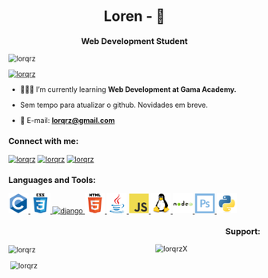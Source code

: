 <h1 align="center">Loren - 🏻</h1>
<h3 align="center"> Web Development Student </h3>

<p align="left"> <img src="https://komarev.com/ghpvc/?username=lorqrz&label=Profile%20views&color=0e75b6&style=flat" alt="lorqrz" /> </p>

<p align="left"> <a href="https://github.com/ryo-ma/github-profile-trophy"><img src="https://github-profile-trophy.vercel.app/?username=lorqrz" alt="lorqrz" /></a> </p>

- 👩🏻‍💻 I’m currently learning **Web Development at Gama Academy.**
- Sem tempo para atualizar o github. Novidades em breve.

- 📧 E-mail: **lorqrz@gmail.com**

<h3 align="left">Connect with me:</h3>
<p align="left">
<a href="https://linkedin.com/in/lorqrz" target="blank"><img align="center" src="https://raw.githubusercontent.com/rahuldkjain/github-profile-readme-generator/master/src/images/icons/Social/linked-in-alt.svg" alt="lorqrz" height="30" width="40" /></a>
<a href="https://instagram.com/lorqrz" target="blank"><img align="center" src="https://raw.githubusercontent.com/rahuldkjain/github-profile-readme-generator/master/src/images/icons/Social/instagram.svg" alt="lorqrz" height="30" width="40" /></a>
<a href="https://www.hackerrank.com/lorqrz" target="blank"><img align="center" src="https://raw.githubusercontent.com/rahuldkjain/github-profile-readme-generator/master/src/images/icons/Social/hackerrank.svg" alt="lorqrz" height="30" width="40" /></a>
</p>

<h3 align="left">Languages and Tools:</h3>
<p align="left"> <a href="https://www.cprogramming.com/" target="_blank" rel="noreferrer"> <img src="https://raw.githubusercontent.com/devicons/devicon/master/icons/c/c-original.svg" alt="c" width="40" height="40"/> </a> <a href="https://www.w3schools.com/css/" target="_blank" rel="noreferrer"> <img src="https://raw.githubusercontent.com/devicons/devicon/master/icons/css3/css3-original-wordmark.svg" alt="css3" width="40" height="40"/> </a> <a href="https://www.djangoproject.com/" target="_blank" rel="noreferrer"> <img src="https://cdn.worldvectorlogo.com/logos/django.svg" alt="django" width="40" height="40"/> </a> <a href="https://www.w3.org/html/" target="_blank" rel="noreferrer"> <img src="https://raw.githubusercontent.com/devicons/devicon/master/icons/html5/html5-original-wordmark.svg" alt="html5" width="40" height="40"/> </a> <a href="https://www.java.com" target="_blank" rel="noreferrer"> <img src="https://raw.githubusercontent.com/devicons/devicon/master/icons/java/java-original.svg" alt="java" width="40" height="40"/> </a> <a href="https://developer.mozilla.org/en-US/docs/Web/JavaScript" target="_blank" rel="noreferrer"> <img src="https://raw.githubusercontent.com/devicons/devicon/master/icons/javascript/javascript-original.svg" alt="javascript" width="40" height="40"/> </a> <a href="https://www.linux.org/" target="_blank" rel="noreferrer"> <img src="https://raw.githubusercontent.com/devicons/devicon/master/icons/linux/linux-original.svg" alt="linux" width="40" height="40"/> </a> <a href="https://nodejs.org" target="_blank" rel="noreferrer"> <img src="https://raw.githubusercontent.com/devicons/devicon/master/icons/nodejs/nodejs-original-wordmark.svg" alt="nodejs" width="40" height="40"/> </a> <a href="https://www.photoshop.com/en" target="_blank" rel="noreferrer"> <img src="https://raw.githubusercontent.com/devicons/devicon/master/icons/photoshop/photoshop-line.svg" alt="photoshop" width="40" height="40"/> </a> <a href="https://www.python.org" target="_blank" rel="noreferrer"> <img src="https://raw.githubusercontent.com/devicons/devicon/master/icons/python/python-original.svg" alt="python" width="40" height="40"/> </a> </p>


<h3 align="right">Support:</h3>
<p><a href="https://www.buymeacoffee.com/lorqrzX"> <img align="right" src="https://cdn.buymeacoffee.com/buttons/v2/default-yellow.png" height="50" width="210" alt="lorqrzX" /></a></p>


<p><img align="center" src="https://github-readme-stats.vercel.app/api/top-langs?username=lorqrz&show_icons=true&locale=en&layout=compact" alt="lorqrz" /></p>

<p>&nbsp;<img align="center" src="https://github-readme-stats.vercel.app/api?username=lorqrz&show_icons=true&locale=en" alt="lorqrz" /></p>

